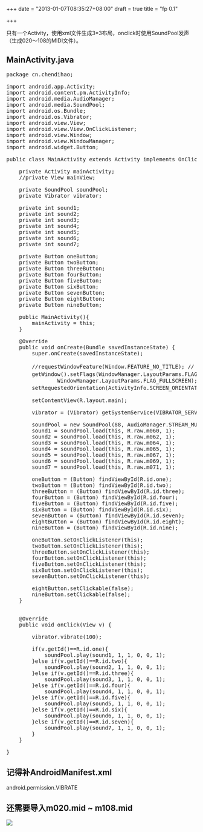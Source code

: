 +++
date = "2013-01-07T08:35:27+08:00"
draft = true
title = "fp 0.1"

+++



只有一个Activity，使用xml文件生成3*3布局，onclick时使用SoundPool发声（生成020～108的MIDI文件）。

## MainActivity.java

<pre>
package cn.chendihao;

import android.app.Activity;
import android.content.pm.ActivityInfo;
import android.media.AudioManager;
import android.media.SoundPool;
import android.os.Bundle;
import android.os.Vibrator;
import android.view.View;
import android.view.View.OnClickListener;
import android.view.Window;
import android.view.WindowManager;
import android.widget.Button;

public class MainActivity extends Activity implements OnClickListener{
	
	private Activity mainActivity;
	//private View mainView;
	
	private SoundPool soundPool;
	private Vibrator vibrator;
	
	private int sound1;
	private int sound2;
	private int sound3;
	private int sound4;
	private int sound5;
	private int sound6;
	private int sound7;
		
	private Button oneButton;
	private Button twoButton;
	private Button threeButton;
	private Button fourButton;
	private Button fiveButton;
	private Button sixButton;
	private Button sevenButton;
	private Button eightButton;
	private Button nineButton;

	public MainActivity(){
		mainActivity = this;
	}
	
    @Override
    public void onCreate(Bundle savedInstanceState) {
        super.onCreate(savedInstanceState);        
        
        //requestWindowFeature(Window.FEATURE_NO_TITLE); // 隐藏标题栏
        getWindow().setFlags(WindowManager.LayoutParams.FLAG_FULLSCREEN, // 设置全屏
                WindowManager.LayoutParams.FLAG_FULLSCREEN);
        setRequestedOrientation(ActivityInfo.SCREEN_ORIENTATION_LANDSCAPE); // 设置横屏
        
        setContentView(R.layout.main);
        
        vibrator = (Vibrator) getSystemService(VIBRATOR_SERVICE);    
        
        soundPool = new SoundPool(88, AudioManager.STREAM_MUSIC, 5); //STREAM_SYSTEM doesn't work for MiOne
        sound1 = soundPool.load(this, R.raw.m060, 1);
        sound2 = soundPool.load(this, R.raw.m062, 1);
        sound3 = soundPool.load(this, R.raw.m064, 1);
        sound4 = soundPool.load(this, R.raw.m065, 1);
        sound5 = soundPool.load(this, R.raw.m067, 1);
        sound6 = soundPool.load(this, R.raw.m069, 1);
        sound7 = soundPool.load(this, R.raw.m071, 1);
        
        oneButton = (Button) findViewById(R.id.one);
        twoButton = (Button) findViewById(R.id.two);
        threeButton = (Button) findViewById(R.id.three);
        fourButton = (Button) findViewById(R.id.four);
        fiveButton = (Button) findViewById(R.id.five);
        sixButton = (Button) findViewById(R.id.six);
        sevenButton = (Button) findViewById(R.id.seven);
        eightButton = (Button) findViewById(R.id.eight);
        nineButton = (Button) findViewById(R.id.nine);
        
        oneButton.setOnClickListener(this);
        twoButton.setOnClickListener(this);
        threeButton.setOnClickListener(this);
        fourButton.setOnClickListener(this);
        fiveButton.setOnClickListener(this);
        sixButton.setOnClickListener(this);
        sevenButton.setOnClickListener(this);
        
        eightButton.setClickable(false);
        nineButton.setClickable(false);
    }


	@Override
	public void onClick(View v) {
		
		vibrator.vibrate(100);
		
		if(v.getId()==R.id.one){
			soundPool.play(sound1, 1, 1, 0, 0, 1);
		}else if(v.getId()==R.id.two){
			soundPool.play(sound2, 1, 1, 0, 0, 1);
		}else if(v.getId()==R.id.three){
			soundPool.play(sound3, 1, 1, 0, 0, 1);
		}else if(v.getId()==R.id.four){
			soundPool.play(sound4, 1, 1, 0, 0, 1);
		}else if(v.getId()==R.id.five){
			soundPool.play(sound5, 1, 1, 0, 0, 1);
		}else if(v.getId()==R.id.six){
			soundPool.play(sound6, 1, 1, 0, 0, 1);
		}else if(v.getId()==R.id.seven){
			soundPool.play(sound7, 1, 1, 0, 0, 1);
		}
	}
	
}
</pre>

<h2>记得补AndroidManifest.xml</h2>

android.permission.VIBRATE

<h2>还需要导入m020.mid ~ m108.mid</h2>

![](/images/FP0.1.png)